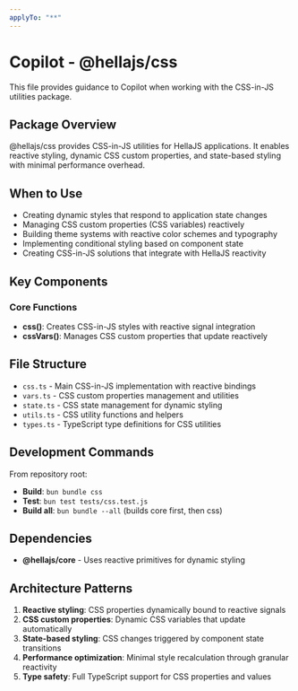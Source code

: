 ```yaml
---
applyTo: "**"
---
```


# Copilot - @hellajs/css

This file provides guidance to Copilot when working with the CSS-in-JS utilities package.

## Package Overview

@hellajs/css provides CSS-in-JS utilities for HellaJS applications. It enables reactive styling, dynamic CSS custom properties, and state-based styling with minimal performance overhead.

## When to Use

- Creating dynamic styles that respond to application state changes
- Managing CSS custom properties (CSS variables) reactively
- Building theme systems with reactive color schemes and typography
- Implementing conditional styling based on component state
- Creating CSS-in-JS solutions that integrate with HellaJS reactivity

## Key Components

### Core Functions
- **css()**: Creates CSS-in-JS styles with reactive signal integration
- **cssVars()**: Manages CSS custom properties that update reactively

## File Structure

- `css.ts` - Main CSS-in-JS implementation with reactive bindings
- `vars.ts` - CSS custom properties management and utilities
- `state.ts` - CSS state management for dynamic styling
- `utils.ts` - CSS utility functions and helpers
- `types.ts` - TypeScript type definitions for CSS utilities

## Development Commands

From repository root:
- **Build**: `bun bundle css`
- **Test**: `bun test tests/css.test.js`
- **Build all**: `bun bundle --all` (builds core first, then css)

## Dependencies

- **@hellajs/core** - Uses reactive primitives for dynamic styling

## Architecture Patterns

1. **Reactive styling**: CSS properties dynamically bound to reactive signals
2. **CSS custom properties**: Dynamic CSS variables that update automatically
3. **State-based styling**: CSS changes triggered by component state transitions
4. **Performance optimization**: Minimal style recalculation through granular reactivity
5. **Type safety**: Full TypeScript support for CSS properties and values